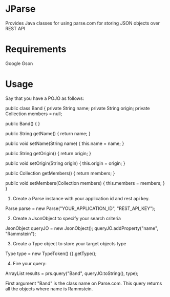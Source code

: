 JParse
======
Provides Java classes for using parse.com for storing JSON objects over REST API


Requirements
======
Google Gson

Usage
======
Say that you have a POJO as follows:

public class Band {
  private String name;
  private String origin;
  private Collection<String> members = null;
  
  public Band() { }

  public String getName() {
    return name;
  }

  public void setName(String name) {
    this.name = name;
  }

  public String getOrigin() {
    return origin;
  }

  public void setOrigin(String origin) {
    this.origin = origin;
  }

  public Collection<String> getMembers() {
    return members;
  }

  public void setMembers(Collection<String> members) {
    this.members = members;
  }
}


1. Create a Parse instance with your application id and rest api key.

Parse parse = new Parse("YOUR_APPLICATION_ID", "REST_API_KEY");

2. Create a JsonObject to specify your search criteria

JsonObject queryJO = new JsonObject();
queryJO.addProperty("name", "Rammstein");

3. Create a Type object to store your target objects type

Type type = new TypeToken<Band>() {}.getType();

4. Fire your query:

ArrayList<Object> results = prs.query("Band", queryJO.toString(), type);

First argument "Band" is the class name on Parse.com. This query returns all the objects where name is Rammstein.
